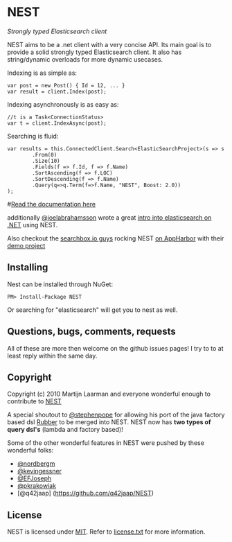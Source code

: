 # NEST

*Strongly typed Elasticsearch client*

NEST aims to be a .net client with a very concise API. Its main goal is to provide a solid strongly typed Elasticsearch client. It also has string/dynamic overloads for more dynamic usecases. 

Indexing is as simple as:

	var post = new Post() { Id = 12, ... }
	var result = client.Index(post);

Indexing asynchronously is as easy as:

	//t is a Task<ConnectionStatus>
	var t = client.IndexAsync(post);

Searching is fluid:

	var results = this.ConnectedClient.Search<ElasticSearchProject>(s => s
			.From(0)
			.Size(10)
			.Fields(f => f.Id, f => f.Name)
			.SortAscending(f => f.LOC)
			.SortDescending(f => f.Name)
			.Query(q=>q.Term(f=>f.Name, "NEST", Boost: 2.0))
	);

#[Read the documentation here](http://mpdreamz.github.com/NEST)

additionally [@joelabrahamsson](http://twitter.com/joelabrahamsson) wrote a great [intro into elasticsearch on .NET](http://joelabrahamsson.com/entry/extending-aspnet-mvc-music-store-with-elasticsearch)
using NEST. 

Also checkout the [searchbox.io guys](https://searchbox.io/) rocking NEST [on AppHarbor](http://blog.appharbor.com/2012/06/19/searchbox-elasticsearch-is-now-an-add-on) 
with their [demo project](https://github.com/searchbox-io/.net-sample)

## Installing 

Nest can be installed through NuGet:

	PM> Install-Package NEST

Or searching for "elasticsearch"  will get you to nest as well. 

## Questions, bugs, comments, requests

All of these are more then welcome on the github issues pages! I try to to at least reply within the same day.

## Copyright

Copyright (c) 2010 Martijn Laarman and everyone wonderful enough to contribute to [NEST](https://github.com/Mpdreamz/NEST)

A special shoutout to [@stephenpope](http://github.com/stephenpope) for allowing his port 
of the java factory based dsl [Rubber](http://github.com/stephenpope/Rubber) to be merged into NEST. 
NEST now has **two types of query dsl's** (lambda and factory based)!

Some of the other wonderful features in NEST were pushed by these wonderful folks:

* [@nordbergm](https://github.com/nordbergm/NEST)
* [@kevingessner](https://github.com/kevingessner/NEST)
* [@EFJoseph](https://github.com/EFJoseph/NEST)
* [@pkrakowiak](https://github.com/pkrakowiak/NEST) 
* [@q42jaap] (https://github.com/q42jaap/NEST)

## License

NEST is licensed under [MIT](http://www.opensource.org/licenses/mit-license.php "Read more about the MIT license form"). Refer to [license.txt](https://github.com/Mpdreamz/NEST/blob/master/src/license.txt) for more information.

